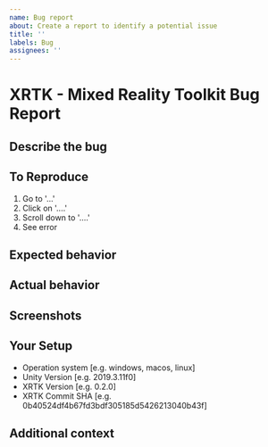 ```yaml
---
name: Bug report
about: Create a report to identify a potential issue
title: ''
labels: Bug
assignees: ''
---
```


# XRTK - Mixed Reality Toolkit Bug Report

## Describe the bug

<!-- Please provide a clear and concise description of what the bug is. -->

## To Reproduce

<!-- Include Steps to reproduce the behavior: -->

1. Go to '...'
2. Click on '....'
3. Scroll down to '....'
4. See error

## Expected behavior

<!--  A clear and concise description of what you expected to happen. -->

## Actual behavior

<!-- What is actually happening -->

## Screenshots

<!-- If applicable, add screenshots to help explain your problem. -->

## Your Setup

<!-- please complete any/all the following information. -->

- Operation system [e.g. windows, macos, linux]
- Unity Version [e.g. 2019.3.11f0]
- XRTK Version [e.g. 0.2.0]
- XRTK Commit SHA [e.g. 0b40524df4b67fd3bdf305185d5426213040b43f]

## Additional context

<!--  Add any other context about the problem here. -->
